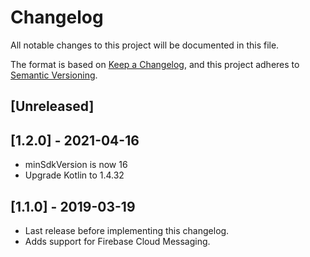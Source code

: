 # Changelog
All notable changes to this project will be documented in this file.

The format is based on [Keep a Changelog](https://keepachangelog.com/en/1.0.0/),
and this project adheres to [Semantic Versioning](https://semver.org/spec/v2.0.0.html).

## [Unreleased]

## [1.2.0] - 2021-04-16

- minSdkVersion is now 16
- Upgrade Kotlin to 1.4.32

## [1.1.0] - 2019-03-19

- Last release before implementing this changelog.
- Adds support for Firebase Cloud Messaging.
